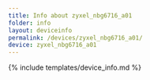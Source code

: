 ```yaml
---
title: Info about zyxel_nbg6716_a01
folder: info
layout: deviceinfo
permalink: /devices/zyxel_nbg6716_a01/
device: zyxel_nbg6716_a01
---
```

{% include templates/device_info.md %}
